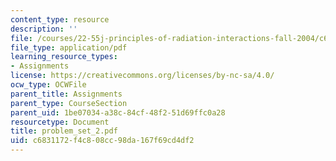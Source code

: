 ```yaml
---
content_type: resource
description: ''
file: /courses/22-55j-principles-of-radiation-interactions-fall-2004/c6831172f4c808cc98da167f69cd4df2_problem_set_2.pdf
file_type: application/pdf
learning_resource_types:
- Assignments
license: https://creativecommons.org/licenses/by-nc-sa/4.0/
ocw_type: OCWFile
parent_title: Assignments
parent_type: CourseSection
parent_uid: 1be07034-a38c-84cf-48f2-51d69ffc0a28
resourcetype: Document
title: problem_set_2.pdf
uid: c6831172-f4c8-08cc-98da-167f69cd4df2
---
```


